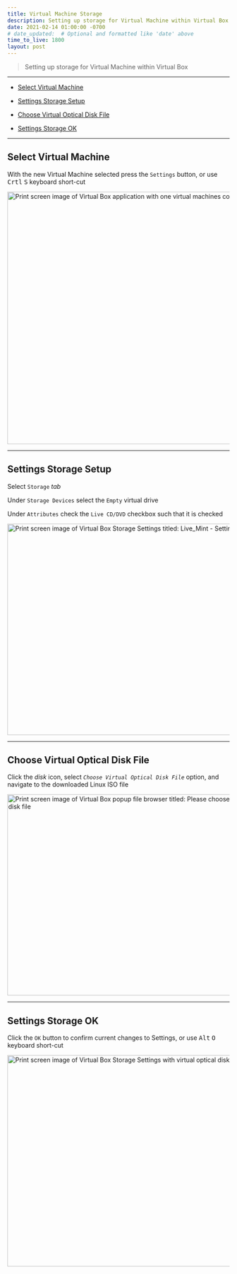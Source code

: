 ```yaml
---
title: Virtual Machine Storage
description: Setting up storage for Virtual Machine within Virtual Box
date: 2021-02-14 01:00:00 -0700
# date_updated:  # Optional and formatted like 'date' above
time_to_live: 1800
layout: post
---
```




> Setting up storage for Virtual Machine within Virtual Box


---


- [Select Virtual Machine][heading__select_virtual_machine]

- [Settings Storage Setup][heading__settings_storage_setup]

- [Choose Virtual Optical Disk File][heading__choose_virtual_optical_disk_file]

- [Settings Storage OK][heading__settings_storage_ok]


---



## Select Virtual Machine
[heading__select_virtual_machine]: #select-virtual-machine


With the new Virtual Machine selected press the `Settings` button, or use <kbd>Crtl</kbd> <kbd>S</kbd> keyboard short-cut


<picture>
  <source type="image/avif"
          scrset="{{ 'assets/print-screen/virtual-box/shared/select-virtual-machine/select-virtual-machine.avif' | absolute_url }}" />
  <source type="image/jpeg"
          scrset="{{ 'assets/print-screen/virtual-box/shared/select-virtual-machine/select-virtual-machine.jpeg' | absolute_url }}" />
  <source type="image/png"
          scrset="{{ 'assets/print-screen/virtual-box/shared/select-virtual-machine/select-virtual-machine.png' | absolute_url }}" />
  <source type="image/webp"
          scrset="{{ 'assets/print-screen/virtual-box/shared/select-virtual-machine/select-virtual-machine.webp' | absolute_url }}" />
  <img alt="Print screen image of Virtual Box application with one virtual machines configured"
       loading="lazy"
       decoding="async"
       width="960"
       height="571"
       src="{{ 'assets/print-screen/virtual-box/shared/select-virtual-machine/select-virtual-machine.jpeg' | absolute_url }}" />
</picture>


______


## Settings Storage Setup
[heading__settings_storage_setup]: #settings-storage-setup


Select `Storage` _tab_


Under `Storage Devices` select the `Empty` virtual drive


Under `Attributes` check the `Live CD/DVD` checkbox such that it is checked


<picture>
  <source type="image/avif"
          scrset="{{ 'assets/print-screen/virtual-box/virtual-machine-storage/settings-storage-setup/settings-storage-setup.avif' | absolute_url }}" />
  <source type="image/jpeg"
          scrset="{{ 'assets/print-screen/virtual-box/virtual-machine-storage/settings-storage-setup/settings-storage-setup.jpeg' | absolute_url }}" />
  <source type="image/png"
          scrset="{{ 'assets/print-screen/virtual-box/virtual-machine-storage/settings-storage-setup/settings-storage-setup.png' | absolute_url }}" />
  <source type="image/webp"
          scrset="{{ 'assets/print-screen/virtual-box/virtual-machine-storage/settings-storage-setup/settings-storage-setup.webp' | absolute_url }}" />
  <img alt="Print screen image of Virtual Box Storage Settings titled: Live_Mint - Settings"
       loading="lazy"
       decoding="async"
       width="758"
       height="478"
       src="{{ 'assets/print-screen/virtual-box/virtual-machine-storage/settings-storage-setup/settings-storage-setup.jpeg' | absolute_url }}" />
</picture>


______


## Choose Virtual Optical Disk File
[heading__choose_virtual_optical_disk_file]: #choose-virtual-optical-disk-file


Click the _disk_ icon, select _`Choose Virtual Optical Disk File`_ option, and navigate to the downloaded Linux ISO file


<picture>
  <source type="image/avif"
          scrset="{{ 'assets/print-screen/virtual-box/virtual-machine-storage/choose-virtual-optical-disk-file/choose-virtual-optical-disk-file.avif' | absolute_url }}" />
  <source type="image/jpeg"
          scrset="{{ 'assets/print-screen/virtual-box/virtual-machine-storage/choose-virtual-optical-disk-file/choose-virtual-optical-disk-file.jpeg' | absolute_url }}" />
  <source type="image/png"
          scrset="{{ 'assets/print-screen/virtual-box/virtual-machine-storage/choose-virtual-optical-disk-file/choose-virtual-optical-disk-file.png' | absolute_url }}" />
  <source type="image/webp"
          scrset="{{ 'assets/print-screen/virtual-box/virtual-machine-storage/choose-virtual-optical-disk-file/choose-virtual-optical-disk-file.webp' | absolute_url }}" />
  <img alt="Print screen image of Virtual Box popup file browser titled: Please choose a virtual optical disk file"
       loading="lazy"
       decoding="async"
       width="632"
       height="455"
       src="{{ 'assets/print-screen/virtual-box/virtual-machine-storage/choose-virtual-optical-disk-file/choose-virtual-optical-disk-file.jpeg' | absolute_url }}" />
</picture>


______


## Settings Storage OK
[heading__settings_storage_ok]: #settings-storage-ok


Click the `OK` button to confirm current changes to Settings, or use <kbd>Alt</kbd> <kbd>O</kbd> keyboard short-cut


<picture>
  <source type="image/avif"
          scrset="{{ 'assets/print-screen/virtual-box/virtual-machine-storage/settings-storage-ok/settings-storage-ok.avif' | absolute_url }}" />
  <source type="image/jpeg"
          scrset="{{ 'assets/print-screen/virtual-box/virtual-machine-storage/settings-storage-ok/settings-storage-ok.jpeg' | absolute_url }}" />
  <source type="image/png"
          scrset="{{ 'assets/print-screen/virtual-box/virtual-machine-storage/settings-storage-ok/settings-storage-ok.png' | absolute_url }}" />
  <source type="image/webp"
          scrset="{{ 'assets/print-screen/virtual-box/virtual-machine-storage/settings-storage-ok/settings-storage-ok.webp' | absolute_url }}" />
  <img alt="Print screen image of Virtual Box Storage Settings with virtual optical disk file configured"
       loading="lazy"
       decoding="async"
       width="758"
       height="478"
       src="{{ 'assets/print-screen/virtual-box/virtual-machine-storage/settings-storage-ok/settings-storage-ok.jpeg' | absolute_url }}" />
</picture>

